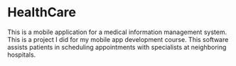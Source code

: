 # HealthCare
This is a mobile application for a medical information management system. This is a project I did for my mobile app development course. This software assists patients in scheduling appointments with specialists at neighboring hospitals.
